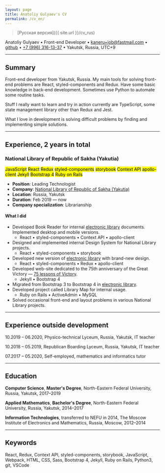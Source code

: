 ```yaml
---
layout: page
title: Anatoliy Gulyaev's CV
permalink: /cv_en/
---
```


> [Русская версия]({{ site.url }}/cv_rus)

Anatoliy Gulyaev • Front-end Developer • [kaneru+job@fastmail.com](mailto:kaneru+job@fastmail.com) • [github](https://github.com/kaneru) • [+7 (996) 316-13-37](tel:+79963161337) • Yakutsk, Russia, UTC+9

---

## Summary

Front-end developer from Yakutsk, Russia. My main tools for solving front-end problems are React, styled-components and Redux. Have some basic knowledge in back-end development. Sometimes use Python to automate some routine tasks.

Stuff I really want to learn and try in action currently are TypeScript, some state management library other than Redux and Jest.

What I love in development is solving difficult problems by finding and implementing simple solutions.

---

## Experience, 2 years in total

### National Library of Republic of Sakha (Yakutia)

<aside>
  <mark>JavaScript</mark>
  <mark>React</mark>
  <mark>Redux</mark>
  <mark>styled-components</mark>
  <mark>storybook</mark>
  <mark>Context API</mark>
  <mark>apollo-client</mark>
  <mark>Jekyll</mark>
  <mark>Bootstrap 4</mark>
  <mark>Ruby on Rails</mark>
</aside>

- **Position**: Leading Technologist
- **Company**: [National Library of Republic of Sakha (Yakutia)](https://nlrs.ru)
- **Location**: Russia, Yakutsk
- **Duration**: Feb 2019 — now
- **Company specialization**: Librarianship

#### What I did

- Developed Book Reader for internal [electronic library](https://e.nlrs.ru) documents. Implemented desktop and mobile versions.
    - React • styled-components • Context API • apollo-client
- Designed and implemented internal Design System for National Library projects.
    - React • styled-components • storybook
- Developed new version of [electronic library](https://e.nlrs.ru) with brand-new design.
    - React • styled-components • Redux • apollo-client
- Developed web-site dedicated to the 75th anniversary of the Great Victory — [75 lessons of Victory](https://pobeda.nlrs.ru).
    - Jekyll • Bootstrap 4
- Migrated from Bootstrap 3 to Bootstrap 4 in [electronic library](https://e.nlrs.ru).
- Developed project called Library Map for internal usage.
    - Ruby on Rails • ActiveAdmin • MySQL
- Solved occasional front-end and layout problems in various National Library  projects.

---

## Experience outside development

10.2019 – 06.2020, Physico-technical Lyceum, Russia, Yakutsk, IT teacher

10.2018 – 05.2019, Republican Boarding Lyceum, Russia, Yakutsk, IT teacher

07.2017 – 05.2020, Self-employed, mathematics and informatics tutor

---

## Education

**Computer Science**, **Master's Degree**,
North-Eastern Federal University, Russia, Yakutsk, 2017–2019

**Applied Mathematics**, **Bachelor's Degree**,
North-Eastern Federal University, Russia, Yakutsk, 2014–2017

**Information Technologies**, transferred to NEFU in 2014,
The Moscow Institute of Electronics and Mathematics, Russia, Moscow, 2012–2014

---

## Keywords

React, Redux, Context API, styled-components, storybook, JavaScript, Webpack, HTML, CSS, Sass, Bootstrap 4, Jekyll, Ruby on Rails, Python3, git, VSCode
